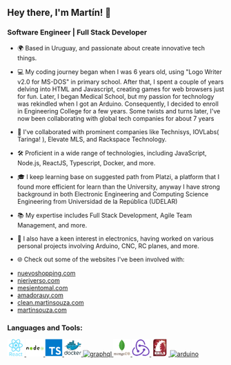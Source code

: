 ## Hey there, I'm Martín! 👋
### Software Engineer | Full Stack Developer

- 🌍 Based in Uruguay, and passionate about create innovative tech things.

- 💻 My coding journey began when I was 6 years old, using "Logo Writer v2.0 for MS-DOS" in primary school. After that, I spent a couple of years delving into HTML and Javascript, creating games for web browsers just for fun. Later, I began Medical School, but my passion for technology was rekindled when I got an Arduino. Consequently, I decided to enroll in Engineering College for a few years.
Some twists and turns later, I've now been collaborating with global tech companies for about 7 years 

- 🏢 I've collaborated with prominent companies like Technisys, IOVLabs( Taringa! ), Elevate MLS, and Rackspace Technology.

- 🛠️ Proficient in a wide range of technologies, including JavaScript, Node.js, ReactJS, Typescript, Docker, and more.

- 🎓 I keep learning base on suggested path from Platzi, a platform that I found more efficient for learn than the University, anyway I have strong background in both Electronic Engineering and Computing Science Engineering from Universidad de la República (UDELAR)
  
- 📚 My expertise includes Full Stack Development, Agile Team Management, and more.

- 🎨 I also have a keen interest in electronics, having worked on various personal projects involving Arduino, CNC, RC planes, and more.

- 🌐 Check out some of the websites I've been involved with:
<ul><li><a href="https://nuevoshopping.com" target="_new">nuevoshopping.com</a></li><li><a href="https://nieriverso.com" target="_new">nieriverso.com</a></li><li><a href="https://mesientomal.com" target="_new">mesientomal.com</a></li><li><a href="https://amadorauy.com" target="_new">amadorauy.com</a></li><li><a href="https://clean.martinsouza.com" target="_new">clean.martinsouza.com</a></li><li><a href="https://martinsouza.com" target="_new">martinsouza.com</a></li></ul>


<h3 align="left">Languages and Tools:</h3>
<p align="left">
    <a href="https://reactjs.org/" target="_blank" rel="noreferrer">
        <img src="https://raw.githubusercontent.com/devicons/devicon/master/icons/react/react-original-wordmark.svg"
            alt="react" width="40" height="40" />
    </a>
    <a href="https://nodejs.org" target="_blank" rel="noreferrer">
        <img src="https://raw.githubusercontent.com/devicons/devicon/master/icons/nodejs/nodejs-original-wordmark.svg"
            alt="nodejs" width="40" height="40" />
    </a>
    <a href="https://www.typescriptlang.org/" target="_blank" rel="noreferrer"> <img
            src="https://raw.githubusercontent.com/devicons/devicon/master/icons/typescript/typescript-original.svg"
            alt="typescript" width="40" height="40" />
    </a> <a href="https://www.docker.com/" target="_blank" rel="noreferrer">
        <img src="https://raw.githubusercontent.com/devicons/devicon/master/icons/docker/docker-original-wordmark.svg"
            alt="docker" width="40" height="40" />
    </a>
    <a href="https://graphql.org" target="_blank" rel="noreferrer"> <img
            src="https://www.vectorlogo.zone/logos/graphql/graphql-icon.svg" alt="graphql" width="40" height="40" />
    </a> <a href="https://www.mongodb.com/" target="_blank" rel="noreferrer">
        <img src="https://raw.githubusercontent.com/devicons/devicon/master/icons/mongodb/mongodb-original-wordmark.svg"
            alt="mongodb" width="40" height="40" />
    </a>
    <a href="https://redux.js.org" target="_blank" rel="noreferrer">
        <img src="https://raw.githubusercontent.com/devicons/devicon/master/icons/redux/redux-original.svg" alt="redux"
            width="40" height="40" />
    </a>
    <a href="https://rubyonrails.org" target="_blank" rel="noreferrer">
        <img src="https://raw.githubusercontent.com/devicons/devicon/master/icons/rails/rails-original-wordmark.svg"
            alt="rails" width="40" height="40" /> </a> <a href="https://arduino.cc/" target="_blank" rel="noreferrer">
        <img src="https://cdn.worldvectorlogo.com/logos/arduino-1.svg" alt="arduino" width="40" height="40" />
    </a>
</p>
